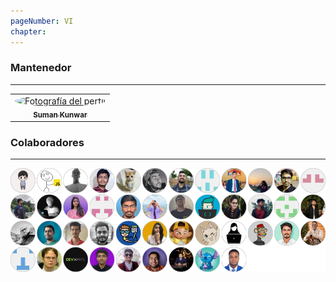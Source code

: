 ```yaml
---
pageNumber: VI
chapter: 
---
```


### Mantenedor

---
<!-- markdownlint-disable MD033 -->
<table>
  <tr>
    <td align="center">
      <a href="https://github.com/sumn2u">
        <img src="https://avatars.githubusercontent.com/u/6531541?v=4" alt="Fotografía del perfil" style="border-radius: 50%; width: 100px; height: 100px;" />
        <br/>
        <sub><b>Suman Kunwar</b></sub>
      </a>
    </td>
  </tr>
</table>

### Colaboradores

---
![Colaboradores](../.gitbook/assets/contributors.png)
